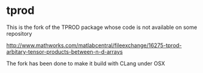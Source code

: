 # tprod
This is the fork of the TPROD package whose code is not available on some repository

http://www.mathworks.com/matlabcentral/fileexchange/16275-tprod-arbitary-tensor-products-between-n-d-arrays

The fork has been done to make it build with CLang under OSX 
